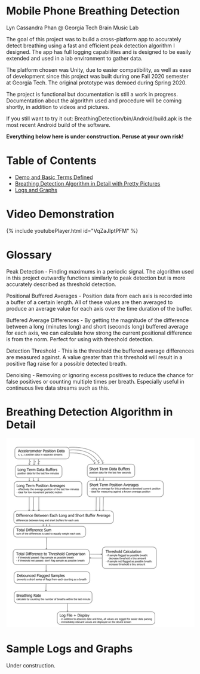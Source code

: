 # Mobile Phone Breathing Detection

Lyn Cassandra Phan @ Georgia Tech Brain Music Lab

The goal of this project was to build a cross-platform app to accurately detect breathing using a fast and efficient peak detection algorithm I designed. The app has full logging capabilities and is designed to be easily extended and used in a lab environment to gather data.

The platform chosen was Unity, due to easier compatibility, as well as ease of development since this project was built during one Fall 2020 semester at Georgia Tech. The original prototype was demoed during Spring 2020.

The project is functional but documentation is still a work in progress. Documentation about the algorithm used and procedure will be coming shortly, in addition to videos and pictures.

If you still want to try it out: BreathingDetection/bin/Android/build.apk is the most recent Android build of the software.

**Everything below here is under construction. Peruse at your own risk!**

# Table of Contents
- [Demo and Basic Terms Defined](https://github.com/sheepbun-monster/Mobile-Phone-Breathing-Detection/tree/development#demo-and-basic-terms-defined)
- [Breathing Detection Algorithm in Detail with Pretty Pictures](https://github.com/sheepbun-monster/Mobile-Phone-Breathing-Detection/tree/development#breathing-detection-algorithm-in-detail)
- [Logs and Graphs](https://github.com/sheepbun-monster/Mobile-Phone-Breathing-Detection/tree/development#sample-logs-and-graphs)

# Video Demonstration
{% include youtubePlayer.html id="VqZaJIptPFM" %}

# Glossary
Peak Detection - Finding maximums in a periodic signal. The algorithm used in this project outwardly functions similarly to peak detection but is more accurately described as threshold detection.

Positional Buffered Averages - Position data from each axis is recorded into a buffer of a certain length. All of these values are then averaged to produce an average value for each axis over the time duration of the buffer.

Buffered Average Differences - By getting the magnitude of the difference between a long (minutes long) and short (seconds long) buffered average for each axis, we can calculate how strong the current positional difference is from the norm. Perfect for using with threshold detection.

Detection Threshold - This is the threshold the buffered average differences are measured against. A value greater than this threshold will result in a positive flag raise for a possible detected breath.

Denoising - Removing or ignoring excess positives to reduce the chance for false positives or counting multiple times per breath. Especially useful in continuous live data streams such as this.


# Breathing Detection Algorithm in Detail

![breathing-detection-algorithm-diagram.png](breathing-detection-algorithm-diagram.png)

# Sample Logs and Graphs

Under construction.

